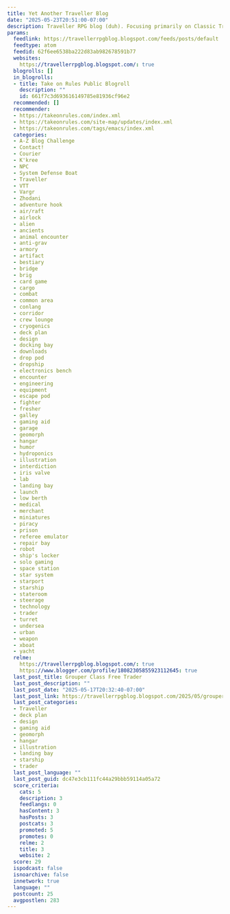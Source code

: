 ```yaml
---
title: Yet Another Traveller Blog
date: "2025-05-23T20:51:00-07:00"
description: Traveller RPG blog (duh). Focusing primarily on Classic Traveller
params:
  feedlink: https://travellerrpgblog.blogspot.com/feeds/posts/default
  feedtype: atom
  feedid: 62f6ee6538ba222d83ab982678591b77
  websites:
    https://travellerrpgblog.blogspot.com/: true
  blogrolls: []
  in_blogrolls:
  - title: Take on Rules Public Blogroll
    description: ""
    id: 661f7c3d693616149785e81936cf96e2
  recommended: []
  recommender:
  - https://takeonrules.com/index.xml
  - https://takeonrules.com/site-map/updates/index.xml
  - https://takeonrules.com/tags/emacs/index.xml
  categories:
  - A-Z Blog Challenge
  - Contact!
  - Courier
  - K'kree
  - NPC
  - System Defense Boat
  - Traveller
  - VTT
  - Vargr
  - Zhodani
  - adventure hook
  - air/raft
  - airlock
  - alien
  - ancients
  - animal encounter
  - anti-grav
  - armory
  - artifact
  - bestiary
  - bridge
  - brig
  - card game
  - cargo
  - combat
  - common area
  - conlang
  - corridor
  - crew lounge
  - cryogenics
  - deck plan
  - design
  - docking bay
  - downloads
  - drop pod
  - dropship
  - electronics bench
  - encounter
  - engineering
  - equipment
  - escape pod
  - fighter
  - fresher
  - galley
  - gaming aid
  - garage
  - geomorph
  - hangar
  - humor
  - hydroponics
  - illustration
  - interdiction
  - iris valve
  - lab
  - landing bay
  - launch
  - low berth
  - medical
  - merchant
  - miniatures
  - piracy
  - prison
  - referee emulator
  - repair bay
  - robot
  - ship's locker
  - solo gaming
  - space station
  - star system
  - starport
  - starship
  - stateroom
  - steerage
  - technology
  - trader
  - turret
  - undersea
  - urban
  - weapon
  - xboat
  - yacht
  relme:
    https://travellerrpgblog.blogspot.com/: true
    https://www.blogger.com/profile/18082305855923112645: true
  last_post_title: Grouper Class Free Trader
  last_post_description: ""
  last_post_date: "2025-05-17T20:32:40-07:00"
  last_post_link: https://travellerrpgblog.blogspot.com/2025/05/grouper-class-free-trader.html
  last_post_categories:
  - Traveller
  - deck plan
  - design
  - gaming aid
  - geomorph
  - hangar
  - illustration
  - landing bay
  - starship
  - trader
  last_post_language: ""
  last_post_guid: dc47e3cb111fc44a29bbb59114a05a72
  score_criteria:
    cats: 5
    description: 3
    feedlangs: 0
    hasContent: 3
    hasPosts: 3
    postcats: 3
    promoted: 5
    promotes: 0
    relme: 2
    title: 3
    website: 2
  score: 29
  ispodcast: false
  isnoarchive: false
  innetwork: true
  language: ""
  postcount: 25
  avgpostlen: 283
---
```

